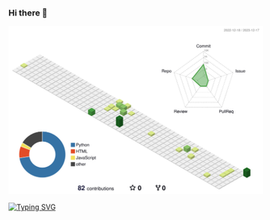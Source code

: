 ### Hi there 👋
![](./profile-3d-contrib/profile-green-animate.svg)

[![Typing SVG](https://readme-typing-svg.herokuapp.com?font=Rubik+Broken+Fax&pause=1000&repeat=false&random=true&width=435&lines=The+Blue+Ocean)](https://git.io/typing-svg)
<!--
**takaaaaaan/takaaaaaan** is a ✨ _special_ ✨ repository because its `README.md` (this file) appears on your GitHub profile.

Here are some ideas to get you started:

- 🔭 I’m currently working on ...
- 🌱 I’m currently learning ...
- 👯 I’m looking to collaborate on ...
- 🤔 I’m looking for help with ...
- 💬 Ask me about ...
- 📫 How to reach me: ...
- 😄 Pronouns: ...
- ⚡ Fun fact: ...
-->
